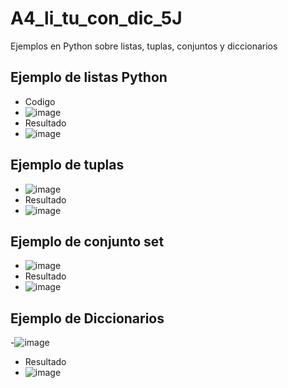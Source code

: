 # A4_li_tu_con_dic_5J
Ejemplos en Python sobre listas, tuplas, conjuntos y diccionarios
## Ejemplo de listas Python
- Codigo
- ![image](https://github.com/user-attachments/assets/3eb4c51f-1086-4b03-8a37-ab99466c3d14)
- Resultado
- ![image](https://github.com/user-attachments/assets/d413e510-0684-45f5-8b67-c5d0cfe0f818)
## Ejemplo de tuplas
- ![image](https://github.com/user-attachments/assets/bd9bf5c2-dfe9-408d-850b-442306162b4a)
- Resultado
- ![image](https://github.com/user-attachments/assets/a84d77d7-b173-4c30-ba75-fe7818e637ea)

## Ejemplo de conjunto set
- ![image](https://github.com/user-attachments/assets/57982638-a85b-4ac5-aff5-916f859564da)
- Resultado
- ![image](https://github.com/user-attachments/assets/7349edee-b7d2-4568-b0ce-638019064af7)

## Ejemplo de Diccionarios
-![image](https://github.com/user-attachments/assets/0d46a7da-535e-4584-9e44-a2786a83103c)
- Resultado
- ![image](https://github.com/user-attachments/assets/12439de9-fca8-4c41-a1c7-43837cc9f392)


